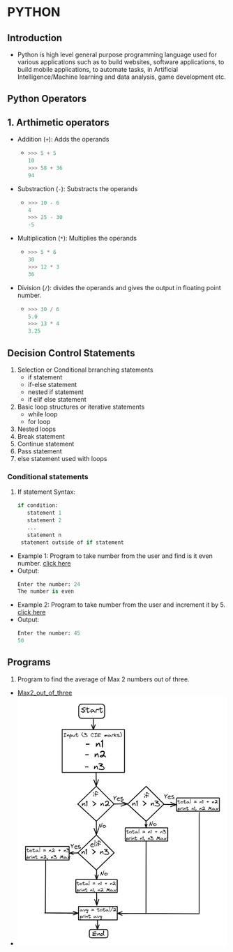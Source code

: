 # PYTHON
## Introduction
- Python is high level general purpose programming language used for various applications such as to build websites, software applications, to build mobile applications, to automate tasks, in Artificial Intelligence/Machine learning and data analysis, game development etc.

## Python Operators
## 1. Arthimetic operators
- Addition (`+`): Adds the operands 
  - ```python
    >>> 5 + 5
    10
    >>> 58 + 36
    94
    ```
- Substraction (`-`): Substracts the operands
  - ```python
    >>> 10 - 6
    4
    >>> 25 - 30
    -5
    ```
- Multiplication (`*`): Multiplies the operands
  - ``` python
    >>> 5 * 6 
    30
    >>> 12 * 3
    36
    ```
- Division (`/`): divides the operands and gives the output in floating point number.
  - ``` python
    >>> 30 / 6 
    5.0
    >>> 13 * 4
    3.25
    ```
  
## Decision Control Statements
1. Selection or Conditional brranching statements
   - if statement
   - if-else statement
   - nested if statement
   - if elif else statement
2. Basic loop structures or iterative statements
   - while loop
   - for loop
3. Nested loops
4. Break statement
5. Continue statement
6. Pass statement
7. else statement used with loops
  
### Conditional statements
1. If statement
   Syntax:
   ``` python
   if condition:
      statement 1
      statement 2
      ...
      statement n
    statement outside of if statement
    ```
- Example 1: Program to take number from the user and find is it even number. [click here](Programs/evennumber.py) 
- Output:
    ```python
    Enter the number: 24
    The number is even
    ```
- Example 2: Program to take number from the user and increment it by 5. [click here](Programs/increment.py)
- Output:
  ``` python
  Enter the number: 45
  50
  ```

## Programs
1. Program to find the average of Max 2 numbers out of three.
  - [Max2_out_of_three](Programs/max_2_out_of_2.py)
  - ![Flowchart](assests/max_2_out_of_3.png)    
